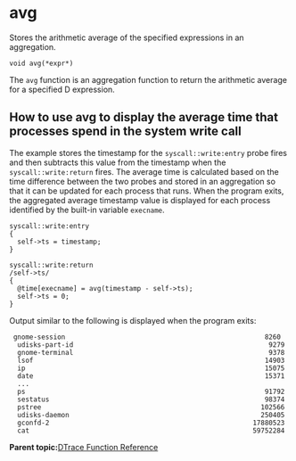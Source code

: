 
# avg

Stores the arithmetic average of the specified expressions in an aggregation.

```
void avg(*expr*)
```

The `avg` function is an aggregation function to return the arithmetic average for a specified D expression.

## How to use avg to display the average time that processes spend in the system write call

The example stores the timestamp for the `syscall::write:entry` probe fires and then subtracts this value from the timestamp when the `syscall::write:return` fires. The average time is calculated based on the time difference between the two probes and stored in an aggregation so that it can be updated for each process that runs. When the program exits, the aggregated average timestamp value is displayed for each process identified by the built-in variable `execname`.

```
syscall::write:entry
{
  self->ts = timestamp;
}

syscall::write:return
/self->ts/
{
  @time[execname] = avg(timestamp - self->ts);
  self->ts = 0;
}
```

Output similar to the following is displayed when the program exits:

```
 gnome-session                                                  8260
  udisks-part-id                                                 9279
  gnome-terminal                                                 9378
  lsof                                                          14903
  ip                                                            15075
  date                                                          15371
  ...
  ps                                                            91792
  sestatus                                                      98374
  pstree                                                       102566
  udisks-daemon                                                250405
  gconfd-2                                                   17880523
  cat                                                        59752284
```

**Parent topic:**[DTrace Function Reference](../reference/dtrace_functions.md)

